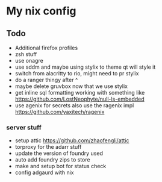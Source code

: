 # My nix config

## Todo

- Additional firefox profiles
- zsh stuff
- use onagre
- use sddm and maybe using stylix to theme qt will style it
- switch from alacritty to rio, might need to pr stylix
- do a ranger thingy after ^
- maybe delete gruvbox now that we use stylix
- get inline sql formatting working with something like https://github.com/LostNeophyte/null-ls-embedded
- use agenix for secrets also use the ragenix impl https://github.com/yaxitech/ragenix

### server stuff

- setup attic https://github.com/zhaofengli/attic
- torproxy for the adarr stuff
- update the version of foundry used
- auto add foundry zips to store
- make and setup bot for status check
- config adgaurd with nix
